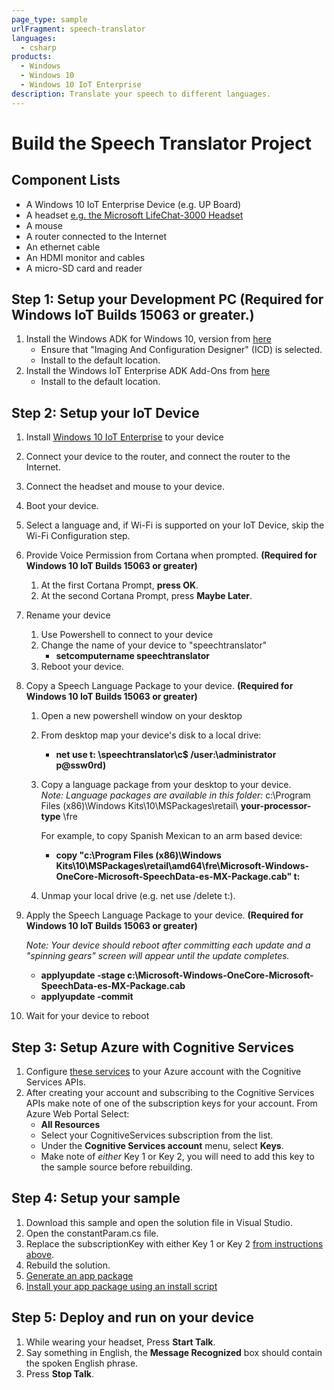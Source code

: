 ```yaml
---
page_type: sample
urlFragment: speech-translator
languages:
  - csharp
products:
  - Windows
  - Windows 10 
  - Windows 10 IoT Enterprise
description: Translate your speech to different languages.
---
```


# Build the Speech Translator Project

## Component Lists
- A Windows 10 IoT Enterprise Device (e.g. UP Board)
- A headset [e.g. the Microsoft LifeChat-3000 Headset](http://www.microsoft.com/hardware/en-us/p/lifechat-lx-3000/JUG-00013) 
- A mouse
- A router connected to the Internet 
- An ethernet cable
- An HDMI monitor and cables 
- A micro-SD card and reader

## Step 1: Setup your Development PC (Required for Windows IoT Builds 15063 or greater.)
1. Install the Windows ADK for Windows 10, version from [here](https://developer.microsoft.com/en-us/windows/hardware/windows-assessment-deployment-kit)
    - Ensure that "Imaging And Configuration Designer" (ICD) is selected.
    - Install to the default location.    
2. Install the Windows IoT Enterprise ADK Add-Ons from [here](https://developer.microsoft.com/en-us/windows/hardware/windows-assessment-deployment-kit)
    - Install to the default location.
  
## Step 2: Setup your IoT Device
1. Install [Windows 10 IoT Enterprise](https://docs.microsoft.com/windows/iot/iot-enterprise/downloads) to your device 
2. Connect your device to the router, and connect the router to the Internet.
3. Connect the headset and mouse to your device.
4. Boot your device.
5. Select a language and, if Wi-Fi is supported on your IoT Device, skip the Wi-Fi Configuration step.
6. Provide Voice Permission from Cortana when prompted.  **(Required for Windows 10 IoT Builds 15063 or greater)**
    1. At the first Cortana Prompt, **press OK**.
    2. At the second Cortana Prompt, press **Maybe Later**.     
7. Rename your device
    1. Use Powershell to connect to your device
    2. Change the name of your device to "speechtranslator"
        - **setcomputername speechtranslator**
    3. Reboot your device.
8. Copy a Speech Language Package to your device.  **(Required for Windows 10 IoT Builds 15063 or greater)**
    1. Open a new powershell window on your desktop
    2. From desktop map your device's disk to a local drive:
        - **net use t: \\speechtranslator\c$ /user:\administrator p@ssw0rd)**
    3. Copy a language package from your desktop to your device.  
        *Note: Language packages are available in this folder:* c:\Program Files (x86)\Windows Kits\10\MSPackages\retail\ **your-processor-type** \fre
        
        For example, to copy Spanish Mexican to an arm based device:
        - **copy "c:\Program Files (x86)\Windows Kits\10\MSPackages\retail\amd64\fre\Microsoft-Windows-OneCore-Microsoft-SpeechData-es-MX-Package.cab" t:**                   
    4. Unmap your local drive (e.g. net use /delete t:).
    
9. Apply the Speech Language Package to your device.  **(Required for Windows 10 IoT Builds 15063 or greater)**
    
    *Note: Your device should reboot after committing each update and a "spinning gears" screen will appear until the update completes.*
    
    - **applyupdate -stage c:\Microsoft-Windows-OneCore-Microsoft-SpeechData-es-MX-Package.cab**
    - **applyupdate -commit**
 
10. Wait for your device to reboot

## Step 3: Setup Azure with Cognitive Services
1. Configure [these services](https://docs.microsoft.com/en-us/azure/cognitive-services/translator/reference/v3-0-translate) to your Azure account with the Cognitive Services APIs.
2. After creating your account and subscribing to the Cognitive Services APIs make note of one of the subscription keys for your account.
    From Azure Web Portal Select:
    - **All Resources**
    - Select your CognitiveServices subscription from the list.
    - Under the **Cognitive Services account** menu, select **Keys**. 
    - Make note of *either* Key 1 or Key 2, you will need to add this key to the sample source before rebuilding.
    
## Step 4: Setup your sample
1. Download this sample and open the solution file in Visual Studio.
1. Open the constantParam.cs file.
1. Replace the subscriptionKey with either Key 1 or Key 2 [from instructions above](#Setup-Azure-with-Cognitive-Services).
1. Rebuild the solution.
1. [Generate an app package](https://docs.microsoft.com/windows/msix/package/packaging-uwp-apps#generate-an-app-package)
1. [Install your app package using an install script](https://docs.microsoft.com/windows/msix/package/packaging-uwp-apps#install-your-app-package-using-an-install-script)

## Step 5: Deploy and run on your device
1. While wearing your headset, Press **Start Talk**.
1. Say something in English, the **Message Recognized** box should contain the spoken English phrase.
1. Press **Stop Talk**.
